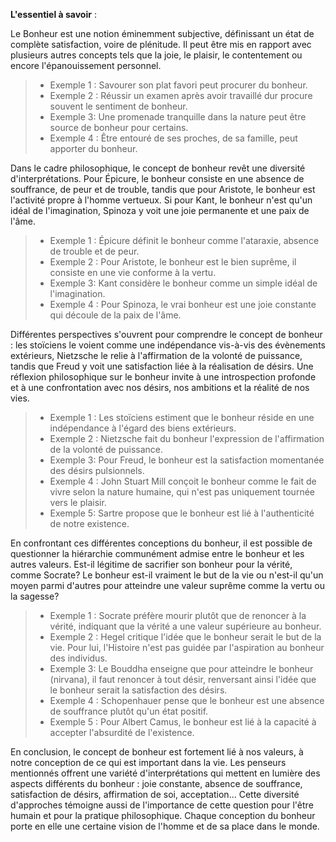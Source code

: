 **L'essentiel à savoir** :

Le Bonheur est une notion éminemment subjective, définissant un état de complète satisfaction, voire de plénitude. Il peut être mis en rapport avec plusieurs autres concepts tels que la joie, le plaisir, le contentement ou encore l'épanouissement personnel.

> - Exemple 1 : Savourer son plat favori peut procurer du bonheur.
> - Exemple 2 : Réussir un examen après avoir travaillé dur procure souvent le sentiment de bonheur.
> - Exemple 3: Une promenade tranquille dans la nature peut être source de bonheur pour certains.
> - Exemple 4 : Être entouré de ses proches, de sa famille, peut apporter du bonheur.

Dans le cadre philosophique, le concept de bonheur revêt une diversité d'interprétations. Pour Épicure, le bonheur consiste en une absence de souffrance, de peur et de trouble, tandis que pour Aristote, le bonheur est l'activité propre à l'homme vertueux. Si pour Kant, le bonheur n'est qu'un idéal de l'imagination, Spinoza y voit une joie permanente et une paix de l'âme.

> - Exemple 1 : Épicure définit le bonheur comme l'ataraxie, absence de trouble et de peur.
> - Exemple 2 : Pour Aristote, le bonheur est le bien suprême, il consiste en une vie conforme à la vertu.
> - Exemple 3: Kant considère le bonheur comme un simple idéal de l'imagination.
> - Exemple 4 : Pour Spinoza, le vrai bonheur est une joie constante qui découle de la paix de l'âme.

Différentes perspectives s'ouvrent pour comprendre le concept de bonheur : les stoïciens le voient comme une indépendance vis-à-vis des évènements extérieurs, Nietzsche le relie à l'affirmation de la volonté de puissance, tandis que Freud y voit une satisfaction liée à la réalisation de désirs. Une réflexion philosophique sur le bonheur invite à une introspection profonde et à une confrontation avec nos désirs, nos ambitions et la réalité de nos vies.

> - Exemple 1 : Les stoïciens estiment que le bonheur réside en une indépendance à l'égard des biens extérieurs.
> - Exemple 2 : Nietzsche fait du bonheur l'expression de l'affirmation de la volonté de puissance.
> - Exemple 3: Pour Freud, le bonheur est la satisfaction momentanée des désirs pulsionnels.
> - Exemple 4 : John Stuart Mill conçoit le bonheur comme le fait de vivre selon la nature humaine, qui n'est pas uniquement tournée vers le plaisir.
> - Exemple 5: Sartre propose que le bonheur est lié à l'authenticité de notre existence.

En confrontant ces différentes conceptions du bonheur, il est possible de questionner la hiérarchie communément admise entre le bonheur et les autres valeurs. Est-il légitime de sacrifier son bonheur pour la vérité, comme Socrate? Le bonheur est-il vraiment le but de la vie ou n'est-il qu'un moyen parmi d'autres pour atteindre une valeur suprême comme la vertu ou la sagesse?

> - Exemple 1 : Socrate préfère mourir plutôt que de renoncer à la vérité, indiquant que la vérité a une valeur supérieure au bonheur.
> - Exemple 2 : Hegel critique l'idée que le bonheur serait le but de la vie. Pour lui, l'Histoire n'est pas guidée par l'aspiration au bonheur des individus.
> - Exemple 3: Le Bouddha enseigne que pour atteindre le bonheur (nirvana), il faut renoncer à tout désir, renversant ainsi l'idée que le bonheur serait la satisfaction des désirs.
> - Exemple 4 : Schopenhauer pense que le bonheur est une absence de souffrance plutôt qu'un état positif.
> - Exemple 5 : Pour Albert Camus, le bonheur est lié à la capacité à accepter l'absurdité de l'existence.

En conclusion, le concept de bonheur est fortement lié à nos valeurs, à notre conception de ce qui est important dans la vie. Les penseurs mentionnés offrent une variété d'interprétations qui mettent en lumière des aspects différents du bonheur : joie constante, absence de souffrance, satisfaction de désirs, affirmation de soi, acceptation... Cette diversité d'approches témoigne aussi de l'importance de cette question pour l'être humain et pour la pratique philosophique. Chaque conception du bonheur porte en elle une certaine vision de l'homme et de sa place dans le monde.
